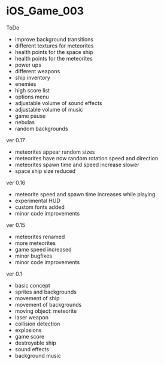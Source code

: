 # iOS_Game_003

ToDo
- improve background transitions
- different textures for meteorites
- health points for the space ship
- health points for the meteorites
- power ups
- different weapons
- ship inventory
- enemies
- high score list
- options menu 
- adjustable volume of sound effects
- adjustable volume of music
- game pause
- nebulas
- random backgrounds

ver 0.17
- meteorites appear random sizes
- meteorites have now random rotation speed and direction
- meteorites spawn time and speed increase slower
- space ship size reduced

ver 0.16
- meteorite speed and spawn time increases while playing
- experimental HUD
- custom fonts added
- minor code improvements

ver 0.15
- meteorites renamed
- more meteorites
- game speed increased
- minor bugfixes
- minor code improvements

ver 0.1
- basic concept
- sprites and backgrounds
- movement of ship
- movement of backgrounds
- moving object: meteorite 
- laser weapon
- collision detection
- explosions
- game score
- destroyable ship
- sound effects
- background music